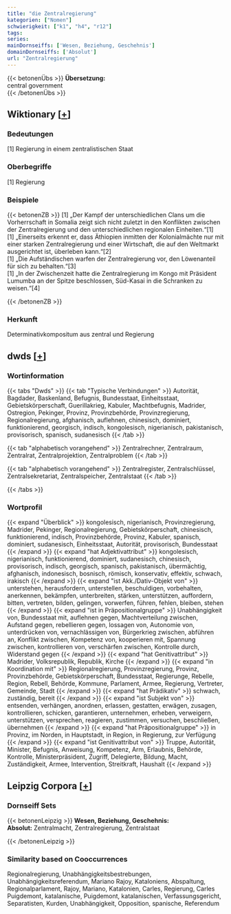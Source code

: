 ```yaml
---
title: "die Zentralregierung"
kategorien: ["Nomen"]
schwierigkeit: ["k1", "h4", "r12"]
tags:
series:
mainDornseiffs: ['Wesen, Beziehung, Geschehnis']
domainDornseiffs: ['Absolut']
url: "Zentralregierung"
---
```


{{< betonenÜbs >}}
**Übersetzung:**  
central government  
{{< /betonenÜbs >}}

## Wiktionary [[+](https://de.wiktionary.org/wiki/Zentralregierung)]

### Bedeutungen
[1] Regierung in einem zentralistischen Staat  

### Oberbegriffe
[1] Regierung  

### Beispiele
{{< betonenZB >}}
[1] „Der Kampf der unterschiedlichen Clans um die Vorherrschaft in Somalia zeigt sich nicht zuletzt in den Konflikten zwischen der Zentralregierung und den unterschiedlichen regionalen Einheiten.“[1]  
[1] „Einerseits erkennt er, dass Äthiopien inmitten der Kolonialmächte nur mit einer starken Zentralregierung und einer Wirtschaft, die auf den Weltmarkt ausgerichtet ist, überleben kann.“[2]  
[1] „Die Aufständischen warfen der Zentralregierung vor, den Löwenanteil für sich zu behalten.“[3]  
[1] „In der Zwischenzeit hatte die Zentralregierung im Kongo mit Präsident Lumumba an der Spitze beschlossen, Süd-Kasai in die Schranken zu weisen.“[4]  

{{< /betonenZB >}}
### Herkunft
Determinativkompositum aus zentral und Regierung  



## dwds [[+](https://www.dwds.de/wb/Zentralregierung)]

### Wortinformation
{{< tabs "Dwds" >}}
{{< tab "Typische Verbindungen" >}}
Autorität, Bagdader, Baskenland, Befugnis, Bundesstaat, Einheitsstaat, Gebietskörperschaft, Guerillakrieg, Kabuler, Machtbefugnis, Madrider, Ostregion, Pekinger, Provinz, Provinzbehörde, Provinzregierung, Regionalregierung, afghanisch, auflehnen, chinesisch, dominiert, funktionierend, georgisch, indisch, kongolesisch, nigerianisch, pakistanisch, provisorisch, spanisch, sudanesisch
{{< /tab >}}

{{< tab "alphabetisch vorangehend" >}}
Zentralrechner, Zentralraum, Zentralrat, Zentralprojektion, Zentralproblem
{{< /tab >}}

{{< tab "alphabetisch vorangehend" >}}
Zentralregister, Zentralschlüssel, Zentralsekretariat, Zentralspeicher, Zentralstaat
{{< /tab >}}

{{< /tabs >}}

### Wortprofil
{{< expand "Überblick" >}} kongolesisch, nigerianisch, Provinzregierung, Madrider, Pekinger, Regionalregierung, Gebietskörperschaft, chinesisch, funktionierend, indisch, Provinzbehörde, Provinz, Kabuler, spanisch, dominiert, sudanesisch, Einheitsstaat, Autorität, provisorisch, Bundesstaat {{< /expand >}}
{{< expand "hat Adjektivattribut" >}} kongolesisch, nigerianisch, funktionierend, dominiert, sudanesisch, chinesisch, provisorisch, indisch, georgisch, spanisch, pakistanisch, übermächtig, afghanisch, indonesisch, bosnisch, römisch, konservativ, effektiv, schwach, irakisch {{< /expand >}}
{{< expand "ist Akk./Dativ-Objekt von" >}} unterstehen, herausfordern, unterstellen, beschuldigen, vorbehalten, anerkennen, bekämpfen, unterbreiten, stärken, unterstützen, auffordern, bitten, vertreten, bilden, gelingen, vorwerfen, führen, fehlen, bleiben, stehen {{< /expand >}}
{{< expand "ist in Präpositionalgruppe" >}} Unabhängigkeit von, Bundesstaat mit, auflehnen gegen, Machtverteilung zwischen, Aufstand gegen, rebellieren gegen, lossagen von, Autonomie von, unterdrücken von, vernachlässigen von, Bürgerkrieg zwischen, abführen an, Konflikt zwischen, Kompetenz von, kooperieren mit, Spannung zwischen, kontrollieren von, verschärfen zwischen, Kontrolle durch, Widerstand gegen {{< /expand >}}
{{< expand "hat Genitivattribut" >}} Madrider, Volksrepublik, Republik, Kirche {{< /expand >}}
{{< expand "in Koordination mit" >}} Regionalregierung, Provinzregierung, Provinz, Provinzbehörde, Gebietskörperschaft, Bundesstaat, Regierunge, Rebelle, Region, Rebell, Behörde, Kommune, Parlament, Armee, Regierung, Vertreter, Gemeinde, Stadt {{< /expand >}}
{{< expand "hat Prädikativ" >}} schwach, zuständig, bereit {{< /expand >}}
{{< expand "ist Subjekt von" >}} entsenden, verhängen, anordnen, erlassen, gestatten, erwägen, zusagen, kontrollieren, schicken, garantieren, unternehmen, erheben, verweigern, unterstützen, versprechen, reagieren, zustimmen, versuchen, beschließen, übernehmen {{< /expand >}}
{{< expand "hat Präpositionalgruppe" >}} in Provinz, im Norden, in Hauptstadt, in Region, in Regierung, zur Verfügung {{< /expand >}}
{{< expand "ist Genitivattribut von" >}} Truppe, Autorität, Minister, Befugnis, Anweisung, Kompetenz, Arm, Erlaubnis, Behörde, Kontrolle, Ministerpräsident, Zugriff, Delegierte, Bildung, Macht, Zuständigkeit, Armee, Intervention, Streitkraft, Haushalt {{< /expand >}}

## Leipzig Corpora [[+](https://corpora.uni-leipzig.de/en/res?word=Zentralregierung&corpusId=deu_newscrawl-public_2018)]

### Dornseiff Sets
{{< betonenLeipzig >}}
**Wesen, Beziehung, Geschehnis:**  
**Absolut:** Zentralmacht, Zentralregierung, Zentralstaat  

{{< /betonenLeipzig >}}

### Similarity based on Cooccurrences
Regionalregierung, Unabhängigkeitsbestrebungen, Unabhängigkeitsreferendum, Mariano Rajoy, Kataloniens, Abspaltung, Regionalparlament, Rajoy, Mariano, Katalonien, Carles, Regierung, Carles Puigdemont, katalanische, Puigdemont, katalanischen, Verfassungsgericht, Separatisten, Kurden, Unabhängigkeit, Opposition, spanische, Referendum

